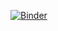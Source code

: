 [![Binder](https://mybinder.org/badge_logo.svg)](https://mybinder.org/v2/gh/IVinterbladh/YRI-Protein-Simulation/blob/main/requirements.txt/HEAD)

